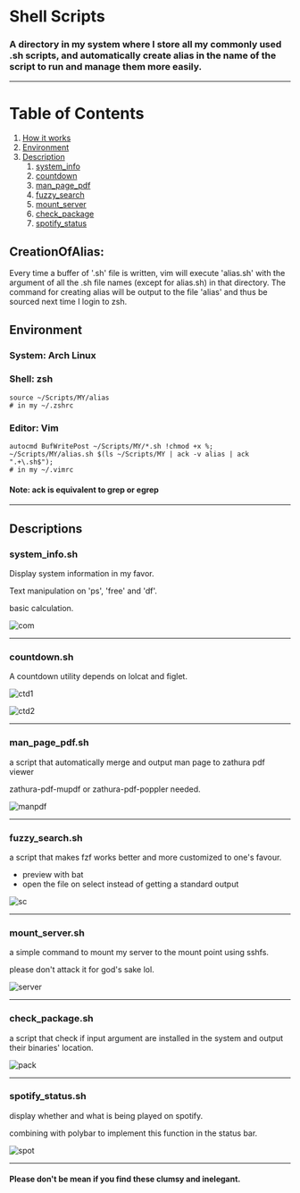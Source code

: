 # Shell Scripts

### A directory in my system where I store all my commonly used .sh scripts, and automatically create alias in the name of the script to run and manage them more easily.

---

# Table of Contents

1. [How it works](#CreationOfAlias)
2. [Environment](#Environment)
3. [Description](#Descriptions)
    1. [system_info](#system_infosh)
    2. [countdown](#countdownsh)
    3. [man_page_pdf](#man_page_pdfsh)
    4. [fuzzy_search](#fuzzy_searchsh)
    5. [mount_server](#mount_serversh)
    6. [check_package](#check_packagesh) 
    7. [spotify_status](#spotify_statussh)


## CreationOfAlias:
Every time a buffer of '.sh' file is written, vim will execute 'alias.sh' with the argument of all the .sh file names (except for alias.sh) in that directory. The command for creating alias will be output to the file 'alias' and thus be sourced next time I login to zsh.

## Environment
### System: Arch Linux
### Shell: zsh
```
source ~/Scripts/MY/alias 
# in my ~/.zshrc
```
### Editor: Vim
```
autocmd BufWritePost ~/Scripts/MY/*.sh !chmod +x %; ~/Scripts/MY/alias.sh $(ls ~/Scripts/MY | ack -v alias | ack ".+\.sh$"); 
# in my ~/.vimrc
```

#### Note: ack is equivalent to grep or egrep

---

## Descriptions

### system_info.sh 

Display system information in my favor.

Text manipulation on 'ps', 'free' and 'df'.

basic calculation.

![com](./screenshot/com.jpg)

---

### countdown.sh 

A countdown utility depends on lolcat and figlet.

![ctd1](./screenshot/ctd1.png)

![ctd2](./screenshot/ctd2.png)

---

### man_page_pdf.sh 

a script that automatically merge and output man page to zathura pdf viewer

zathura-pdf-mupdf or zathura-pdf-poppler needed.

![manpdf](./screenshot/manpdf.png)

---

### fuzzy_search.sh

a script that makes fzf works better and more customized to one's favour.

- preview with bat
- open the file on select instead of getting a standard output

![sc](./screenshot/sc.png)

---

### mount_server.sh 

a simple command to mount my server to the mount point using sshfs.

please don't attack it for god's sake lol.

![server](./screenshot/server.png)

---

### check_package.sh 

a script that check if input argument are installed in the system and output their binaries' location.

![pack](./screenshot/pack.png)

---

### spotify_status.sh 

display whether and what is being played on spotify.

combining with polybar to implement this function in the status bar.

![spot](./screenshot/spot.png)

---

#### Please don't be mean if you find these clumsy and inelegant.
